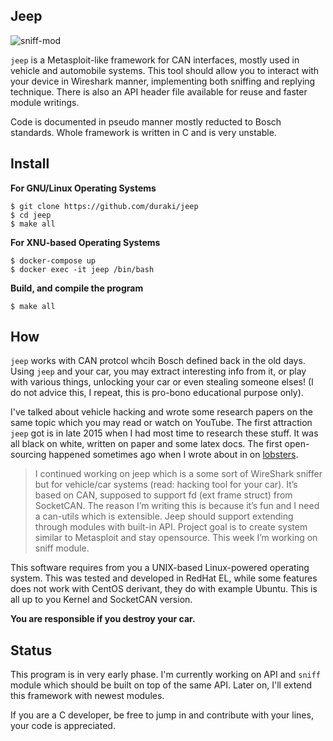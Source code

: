 ## Jeep

<img src="https://pbs.twimg.com/media/DQJJRqyX0AA78lq.jpg:large" alt="sniff-mod" />

`jeep` is a Metasploit-like framework for CAN interfaces, mostly used in vehicle
and automobile systems. This tool should allow you to interact with your device
in Wireshark manner, implementing both sniffing and replying technique. There is
also an API header file available for reuse and faster module writings.

Code is documented in pseudo manner mostly reducted to Bosch standards. Whole
framework is written in C and is very unstable.

## Install

**For GNU/Linux Operating Systems** 

```
$ git clone https://github.com/duraki/jeep
$ cd jeep 
$ make all
```

**For XNU-based Operating Systems**

```
$ docker-compose up
$ docker exec -it jeep /bin/bash
```

**Build, and compile the program**

```
$ make all
```

## How

`jeep` works with CAN protcol whcih Bosch defined back in the old days. Using
`jeep` and your car, you may extract interesting info from it, or play with
various things, unlocking your car or even stealing someone elses! (I do not
advice this, I repeat, this is pro-bono educational purpose only).
  
I've talked about vehicle hacking and wrote some research papers on the same
topic which you may read or watch on YouTube. The first attraction `jeep` got is
in late 2015 when I had most time to research these stuff. It was all black on
white, written on paper and some latex docs. The first open-sourcing happened
sometimes ago when I wrote about in on [lobsters](lobste.rs).
  
> I continued working on jeep which is a some sort of WireShark sniffer but for vehicle/car systems (read: hacking tool for your car). It’s based on CAN, supposed to support fd (ext frame struct) from SocketCAN. The reason I’m writing this is because it’s fun and I need a can-utils which is extensible. Jeep should support extending through modules with built-in API. Project goal is to create system similar to Metasploit and stay opensource. This week I’m working on sniff module.

This software requires from you a UNIX-based Linux-powered operating system.
This was tested and developed in RedHat EL, while some features does not work
with CentOS derivant, they do with example Ubuntu. This is all up to you Kernel
and SocketCAN version.

**You are responsible if you destroy your car.**

## Status

This program is in very early phase. I'm currently working on API and `sniff`
module which should be built on top of the same API. Later on, I'll extend this
framework with newest modules.
  
If you are a C developer, be free to jump in and contribute with your lines,
your code is appreciated.

